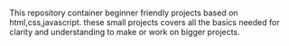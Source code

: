 ####
This repository container beginner friendly projects based on html,css,javascript.
these small projects covers all the basics needed for clarity and understanding to make or work on bigger projects.
###
